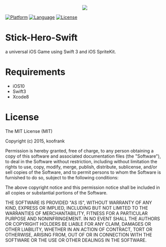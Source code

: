 <p align="center"><img src="http://share.koofrank.com/bg.png"></p>

[![Platform](https://img.shields.io/badge/platform-iOS-000000.svg)](http://cocoadocs.org/docsets)
[![Language](https://img.shields.io/badge/language-Swift-orange.svg)](https://developer.apple.com/swift/)
[![License](https://img.shields.io/badge/license-MIT%20License-lightgrey.svg)](https://github.com/phpmaple/Stick-Hero-Swift/blob/master/LICENSE)

# Stick-Hero-Swift
a universal iOS Game using Swift 3 and iOS SpriteKit.

# Requirements

- iOS10
- Swift3
- Xcode8

# License
The MIT License (MIT)

Copyright (c) 2015, koofrank

Permission is hereby granted, free of charge, to any person obtaining a copy of this software and associated documentation files (the "Software"), to deal in the Software without restriction, including without limitation the rights to use, copy, modify, merge, publish, distribute, sublicense, and/or sell copies of the Software, and to permit persons to whom the Software is furnished to do so, subject to the following conditions:

The above copyright notice and this permission notice shall be included in all copies or substantial portions of the Software.

THE SOFTWARE IS PROVIDED "AS IS", WITHOUT WARRANTY OF ANY KIND, EXPRESS OR IMPLIED, INCLUDING BUT NOT LIMITED TO THE WARRANTIES OF MERCHANTABILITY, FITNESS FOR A PARTICULAR PURPOSE AND NONINFRINGEMENT. IN NO EVENT SHALL THE AUTHORS OR COPYRIGHT HOLDERS BE LIABLE FOR ANY CLAIM, DAMAGES OR OTHER LIABILITY, WHETHER IN AN ACTION OF CONTRACT, TORT OR OTHERWISE, ARISING FROM, OUT OF OR IN CONNECTION WITH THE SOFTWARE OR THE USE OR OTHER DEALINGS IN THE SOFTWARE.
